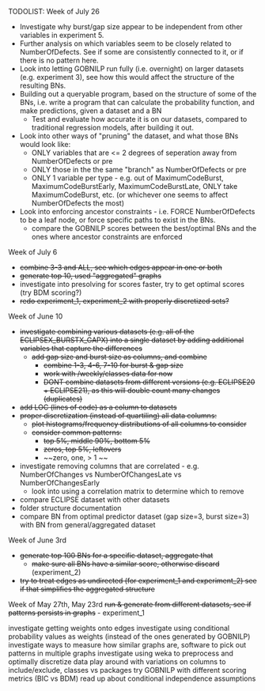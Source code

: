 TODOLIST:
Week of July 26
- Investigate why burst/gap size appear to be independent from other variables in experiment 5.
- Further analysis on which variables seem to be closely related to NumberOfDefects. See if some are consistently connected to it, or if there is no pattern here.
- Look into letting GOBNILP run fully (i.e. overnight) on larger datasets (e.g. experiment 3), see how this would affect the structure of the resulting BNs.
- Building out a queryable program, based on the structure of some of the BNs, i.e. write a program that can calculate the probability function, and make predictions, given a dataset and a BN
	- Test and evaluate how accurate it is on our datasets, compared to traditional regression models, after building it out.
- Look into other ways of "pruning" the dataset, and what those BNs would  look like:
	- ONLY variables that are <= 2 degrees of seperation away from NumberOfDefects or pre
	- ONLY those in the the same "branch" as NumberOfDefects or pre
	- ONLY 1 variable per type - e.g. out of MaximumCodeBurst, MaximumCodeBurstEarly, MaximumCodeBurstLate, ONLY take MaximumCodeBurst, etc. (or whichever one seems to affect NumberOfDefects the most)
- Look into enforcing ancestor constraints - i.e. FORCE NumberOfDefects to be a leaf node, or force specific paths to exist in the BNs.
	- compare the GOBNILP scores between the best/optimal BNs and the ones where ancestor constraints are enforced

Week of July 6
- ~~combine 3-3 and ALL, see which edges appear in one or both~~
- ~~generate top 10, used "aggregated" graphs~~
- investigate into presolving for scores faster, try to get optimal scores (try BDM scoring?)
- ~~redo experiment_1, experiment_2 with properly discretized sets?~~

Week of June 10
- ~~investigate combining various datasets (e.g. all of the ECLIPSEX_BURSTX_GAPX) into a single dataset by adding additional variables that capture the differences~~
	- ~~add gap size and burst size as columns, and combine~~
		- ~~combine 1-3, 4-6, 7-10 for burst & gap size~~
		- ~~work with /weekly/classes data for now~~
		- ~~DONT combine datasets from different versions (e.g. ECLIPSE20 + ECLIPSE21), as this will double count many changes (duplicates)~~
- ~~add LOC (lines of code) as a column to datasets~~
- ~~proper discretization (instead of quartiling) all data columns:~~
	- ~~plot histograms/frequency distributions of all columns to consider~~
	- ~~consider common patterns:~~
		- ~~top 5%, middle 90%, bottom 5%~~
		- ~~zeros, top 5%, leftovers~~
		- ~~zero, one, > 1 ~~
- investigate removing columns that are correlated - e.g. NumberOfChanges vs NumberOfChangesLate vs NumberOfChangesEarly
	- look into using a correlation matrix to determine which to remove
- compare ECLIPSE dataset with other datasets
- folder structure documentation
- compare BN from optimal predictor dataset (gap size=3, burst size=3) with BN from general/aggregated dataset


Week of June 3rd
- ~~generate top 100 BNs for a specific dataset, aggregate that~~
	- ~~make sure all BNs have a similar score, otherwise discard~~ (experiment_2)
- ~~try to treat edges as undirected (for experiment_1 and experiment_2) see if that simplifies the aggregated structure~~

Week of May 27th, May 23rd
~~run & generate from different datasets, see if patterns persists in graphs~~ - experiment_1

investigate getting weights onto edges
investigate using conditional probability values as weights (instead of the ones generated by GOBNILP)
investigate ways to measure how similar graphs are, software to pick out patterns in multiple graphs
investigate using weka to preprocess and optimally discretize data
play around with variations on columns to include/exclude, classes vs packages
try GOBNILP with different scoring metrics (BIC vs BDM)
read up about conditional independence assumptions
